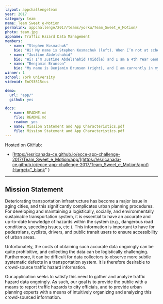 ```yaml
---
layout: appchallengeteam
year: 2017
category: team
name: Team Sweet e-Motion
permalink: appchallenge/2017/teams/yorku/Team_Sweet_e_Motion/
photo: team.jpg
appname: Traffic Hazard Data Management
members:
  - name: "Stephen Kosmachuk"
    bio: "Hi! My name is Stephen Kosmachuk (left). When I’m not at school studying 4th year Geomatics Engineering I’m at home with my three dogs, still studying 4th year Geomatics Engineering!"
  - name: "Justine Abdelshahid"
    bio: "Hi! I’m Justine Abdelshahid (middle) and I am a 4th Year Geomatics Engineering Student at York University. I love music, movies, and surveying! I’m really excited to be a part of this challenge and I hope that I can learn more about GIS and application design through this week!"
  - name: "Benjamin Brunson"
    bio: "My name is Benjamin Brunson (right), and I am currently in my fourth year of Geomatics Engineering at York University. I am fascinated by spatial analysis techniques, and am always looking for learning opportunities."
winner: 1
school: York University
videoid: EnC93515cus

demo:
  url: "app/"
  github: yes

docs:
  - name: README.md
    file: README.md
    readme: yes
  - name: Mission Statement and App Characteristics.pdf
    file: Mission Statement and App Characteristics.pdf
---
```


Hosted on GitHub:
- [https://esricanada-ce.github.io/ecce-app-challenge-2017/Team_Sweet_e_Motion/app/](https://esricanada-ce.github.io/ecce-app-challenge-2017/Team_Sweet_e_Motion/app/){:target="_blank" }

---

## Mission Statement

Deteriorating transportation infrastructure has become a major issue in aging cities, and this significantly complicates urban planning procedures.  For developing and maintaining a logistically, socially, and environmentally sustainable transportation system, it is essential to have an accurate and up-to-date knowledge of hazards within the system (e.g., dangerous road conditions, speeding issues, etc.).  This information is important to have for pedestrians, cyclists, drivers, and public transit users to ensure accessibility of urban areas.

Unfortunately, the costs of obtaining such accurate data ongoingly can be quite prohibitive, and collecting the data can be logistically challenging.  Furthermore, it can be difficult for data collectors to observe more subtle systematic defects in a transportation system.  It is therefore desirable to crowd-source traffic hazard information.  

Our application seeks to satisfy this need to gather and analyze traffic hazard data ongoingly.  As such, our goal is to provide the public with a means to report traffic hazards to city officials, and to provide urban planning experts with a means of intuitively organizing and analyzing this crowd-sourced information.

